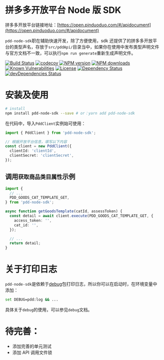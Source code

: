 # 拼多多开放平台 Node 版 SDK

拼多多开放平台链接地址：[https://open.pinduoduo.com/#/apidocument](https://open.pinduoduo.com/#/apidocument)

`pdd-node-sdk`职在辅助快速开发，除了方便使用，sdk 还提供了的拼多多开放平台的类型声名，存放于`src/pddApi/`目录当中，如果你在使用中发布类型声明文件与官方文档不一致，可以执行`npm run generate`重新生成声明文件。

[![Build Status](https://img.shields.io/travis/lywzx/pdd-node-sdk/master.svg)](https://travis-ci.org/lywzx/pdd-node-sdk)
[![codecov](https://codecov.io/gh/lywzx/pdd-node-sdk/branch/master/graph/badge.svg)](https://codecov.io/gh/lywzx/pdd-node-sdk)
[![NPM version](https://img.shields.io/npm/v/pdd-node-sdk.svg?style=flat-square)](https://www.npmjs.com/package/pdd-node-sdk)
[![NPM downloads](https://img.shields.io/npm/dm/pdd-node-sdk.svg?style=flat-square)](https://www.npmjs.com/package/pdd-node-sdk)
[![Known Vulnerabilities](https://snyk.io/test/github/lywzx/pdd-node-sdk/badge.svg?targetFile=package.json)](https://snyk.io/test/github/lywzx/pdd-node-sdk?targetFile=package.json)
[![License](https://img.shields.io/npm/l/pdd-node-sdk.svg?sanitize=true)](https://www.npmjs.com/package/pdd-node-sdk)
[![Dependency Status](https://david-dm.org/lywzx/pdd-node-sdk.svg)](https://david-dm.org/lywzx/pdd-node-sdk)
[![devDependencies Status](https://david-dm.org/lywzx/pdd-node-sdk/dev-status.svg)](https://david-dm.org/lywzx/pdd-node-sdk?type=dev)

# 安装及使用

```sh
# install
npm install pdd-node-sdk --save # or：yarn add pdd-node-sdk
```

在代码中，导入`PddClient`实例始可使用：

```typescript
import { PddClient } from 'pdd-node-sdk';

// 根据开放平台信息，填写以下内容
const client = new PddClient({
  clientId: 'clientId',
  clientSecret: 'clientSecret',
});
```

## 调用`获取商品类目属性`示例

```typescript
import {
  // ...
  PDD_GOODS_CAT_TEMPLATE_GET,
} from 'pdd-node-sdk';

async function getGoodsTemplate(catId, assessToken) {
  const detail = await client.execute(PDD_GOODS_CAT_TEMPLATE_GET, {
    access_token: '',
    cat_id: '',
  });

  // ...
  return detail;
}
```

# 关于打印日志

`pdd-node-sdk`是依赖于[debug](https://github.com/visionmedia/debug)包打印日志，所以你可以在启动时，在环境变量中添加：

```bash
set DEBUG=pdd:log && ...
```

具体关于`debug`的使用，可以参见`debug`文档。

# 待完善：

- 添加完善的单元测试
- 添加 API 调用文件锁
